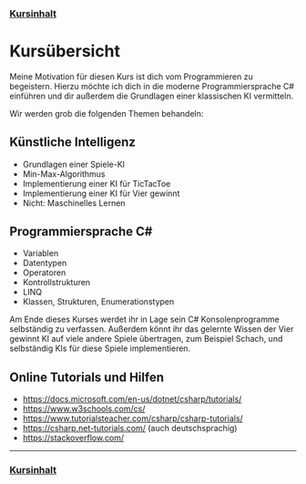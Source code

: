 ### [Kursinhalt](../README.md)

Kursübersicht
===============

Meine Motivation für diesen Kurs ist dich vom Programmieren zu begeistern. Hierzu möchte ich dich in die moderne Programmiersprache C# einführen und dir außerdem die Grundlagen einer klassischen KI vermitteln.

Wir werden grob die folgenden Themen behandeln:

Künstliche Intelligenz
-----------------------

- Grundlagen einer Spiele-KI
- Min-Max-Algorithmus
- Implementierung einer KI für TicTacToe
- Implementierung einer KI für Vier gewinnt
- Nicht: Maschinelles Lernen

Programmiersprache C#
-----------------------

- Variablen
- Datentypen
- Operatoren
- Kontrollstrukturen
- LINQ
- Klassen, Strukturen, Enumerationstypen

Am Ende dieses Kurses werdet ihr in Lage sein C# Konsolenprogramme selbständig zu verfassen. Außerdem könnt ihr das gelernte Wissen der Vier gewinnt KI auf viele andere Spiele übertragen, zum Beispiel Schach, und selbständig KIs für diese Spiele implementieren.

Online Tutorials und Hilfen
----------------------------

- https://docs.microsoft.com/en-us/dotnet/csharp/tutorials/
- https://www.w3schools.com/cs/
- https://www.tutorialsteacher.com/csharp/csharp-tutorials/
- https://csharp.net-tutorials.com/ (auch deutschsprachig)
- https://stackoverflow.com/

---

### [Kursinhalt](../README.md)